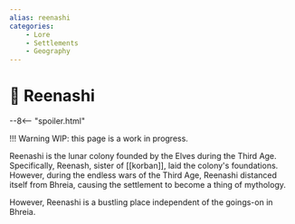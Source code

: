 ```yaml
---
alias: reenashi
categories:
    - Lore
    - Settlements
    - Geography
---
```

# 🔐 Reenashi

--8<-- "spoiler.html"

!!! Warning
    WIP: this page is a work in progress.

Reenashi is the lunar colony founded by the Elves during the Third Age. Specifically, Reenash, sister of [[korban]], laid the colony's foundations. However, during the endless wars of the Third Age, Reenashi distanced itself from Bhreia, causing the settlement to become a thing of mythology.

However, Reenashi is a bustling place independent of the goings-on in Bhreia.

